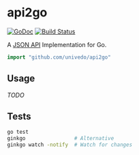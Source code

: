 # api2go

[![GoDoc](https://godoc.org/github.com/univedo/api2go?status.svg)](https://godoc.org/github.com/univedo/api2go)
[![Build Status](https://travis-ci.org/univedo/api2go.svg?branch=master)](https://travis-ci.org/univedo/api2go)

A [JSON API](http://jsonapi.org) Implementation for Go.

```go
import "github.com/univedo/api2go"
```

## Usage

_TODO_

## Tests

```sh
go test
ginkgo                # Alternative
ginkgo watch -notify  # Watch for changes
```
